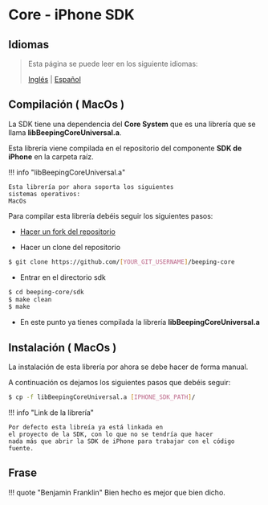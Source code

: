# Core - iPhone SDK

## Idiomas

> Esta página se puede leer en los siguiente idiomas:
>  
> [Inglés](https://docs.beeping.io/componets/sdk-iphone-core/) | [Español](https://docs-es.beeping.io/componets/sdk-iphone-core/)

## Compilación ( MacOs )

La SDK tiene una dependencia del **Core System** que es una librería que se llama **libBeepingCoreUniversal.a**.

Esta librería viene compilada en el repositorio del componente **SDK de iPhone** en la carpeta raíz.

!!! info "libBeepingCoreUniversal.a"

    Esta librería por ahora soporta los siguientes 
    sistemas operativos:
    MacOs

Para compilar esta librería debéis seguir los siguientes pasos:

- [Hacer un fork del repositorio](https://github.com/beeping-io/beeping-core)

- Hacer un clone del repositorio

``` bash
$ git clone https://github.com/[YOUR_GIT_USERNAME]/beeping-core
```

- Entrar en el directorio sdk

``` bash
$ cd beeping-core/sdk
$ make clean
$ make
```
- En este punto ya tienes compilada la librería **libBeepingCoreUniversal.a**

## Instalación ( MacOs )

La instalación de esta librería por ahora se debe hacer de forma manual.

A continuación os dejamos los siguientes pasos que debéis seguir:

``` bash
$ cp -f libBeepingCoreUniversal.a [IPHONE_SDK_PATH]/
```

!!! info "Link de la librería"

    Por defecto esta libreía ya está linkada en 
    el proyecto de la SDK, con lo que no se tendría que hacer
    nada más que abrir la SDK de iPhone para trabajar con el código
    fuente.

## Frase

!!! quote "Benjamin Franklin"
    Bien hecho es mejor que bien dicho.